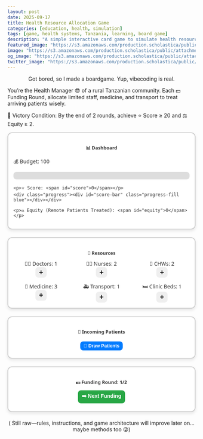 ```yaml
---
layout: post
date: 2025-09-17
title: Health Resource Allocation Game
categories: [education, health, simulation]
tags: [game, health systems, Tanzania, learning, board game]
description: "A simple interactive card game to simulate health resource allocation in rural communities."
featured_image: "https://s3.amazonaws.com/production.scholastica/public/attachments/54701328-1026-4e09-ad51-2fa8d6a51335/large/figure_1._good_health_nepal_bajrabarahi_integrated_health_clinic__makwanpur_nepal.png"
image: "https://s3.amazonaws.com/production.scholastica/public/attachments/54701328-1026-4e09-ad51-2fa8d6a51335/large/figure_1._good_health_nepal_bajrabarahi_integrated_health_clinic__makwanpur_nepal.png"
og_image: "https://s3.amazonaws.com/production.scholastica/public/attachments/54701328-1026-4e09-ad51-2fa8d6a51335/large/figure_1._good_health_nepal_bajrabarahi_integrated_health_clinic__makwanpur_nepal.png"
twitter_image: "https://s3.amazonaws.com/production.scholastica/public/attachments/54701328-1026-4e09-ad51-2fa8d6a51335/large/figure_1._good_health_nepal_bajrabarahi_integrated_health_clinic__makwanpur_nepal.png"
---
```

<p style="text-align: center;">Got bored, so I made a boardgame. Yup, vibecoding is real.

You’re the Health Manager 😎 of a rural Tanzanian community. Each 💵 Funding Round, allocate limited staff, medicine, and transport to treat arriving patients wisely.

🎯 Victory Condition: By the end of 2 rounds, achieve ⭐ Score ≥ 20 and ⚖️ Equity ≥ 2.</p>

<div id="health-game">

  <!-- Dashboard -->
  <div class="card">
    <h2>📊 Dashboard</h2>
    <p>💰 Budget: <span id="budget">100</span></p>
    <div class="progress"><div id="budget-bar" class="progress-fill green"></div></div>

    <p>⭐ Score: <span id="score">0</span></p>
    <div class="progress"><div id="score-bar" class="progress-fill blue"></div></div>

    <p>⚖️ Equity (Remote Patients Treated): <span id="equity">0</span></p>
  </div>

  <!-- Resources -->
  <div class="card">
    <h2>🏥 Resources</h2>
    <div class="grid">
      <div>👨‍⚕️ Doctors: <span id="doctors">1</span><br><button onclick="addResource('doctor')">➕</button></div>
      <div>👩‍⚕️ Nurses: <span id="nurses">2</span><br><button onclick="addResource('nurse')">➕</button></div>
      <div>🏡 CHWs: <span id="chws">2</span><br><button onclick="addResource('chw')">➕</button></div>
      <div>💊 Medicine: <span id="medicine">3</span><br><button onclick="addResource('medicine')">➕</button></div>
      <div>🚑 Transport: <span id="transport">1</span><br><button onclick="addResource('transport')">➕</button></div>
      <div>🛏️ Clinic Beds: <span id="beds">1</span><br><button onclick="addResource('beds')">➕</button></div>
    </div>
  </div>

  <!-- Patients -->
  <div class="card">
    <h2>🧍 Incoming Patients</h2>
    <div id="patients-list" class="flex center"></div>
    <button class="action-btn" onclick="drawPatients()">🎲 Draw Patients</button>
  </div>

  <!-- Funding Rounds -->
  <div class="card">
    <h3>💵 Funding Round: <span id="round">1</span>/2</h3>
    <button class="next-btn" onclick="nextRound()">➡️ Next Funding</button>
  </div>

  <!-- Results -->
  <div id="results" class="card hidden"></div>

</div>

<!-- Styles -->
<style>
#health-game { max-width: 900px; margin: auto; font-family: "Segoe UI", Arial, sans-serif; color: #333; }
#health-game h2, #health-game h3 { font-family: "Segoe UI Emoji", "Segoe UI", sans-serif; text-align: center; font-size: 0.9em; }
.intro-small { font-size: 0.75em; line-height: 1.1em; text-align: center; margin-bottom: 1em; }
#health-game .card { border: 2px solid #ccc; border-radius: 12px; padding: 1em; margin-bottom: 1.5em; background: white; box-shadow: 0 4px 8px rgba(0,0,0,0.1); }
#health-game .flex { display: flex; flex-wrap: wrap; gap: 0.8em; }
#health-game .center { justify-content: center; }
#health-game button { border: none; border-radius: 8px; padding: 0.4em 0.7em; cursor: pointer; font-size: 1em; transition: 0.2s ease-in-out; }
#health-game button:hover { transform: scale(1.1); }
#health-game .action-btn, #health-game .-btn { display: block; margin: 0.5em auto; text-align: center; }
#health-game .action-btn { background: #007bff; color: white; font-weight: bold; font-size: 0.9em; }
#health-game .action-btn:hover { background: #0056b3; }
#health-game .-btn { background: #28a745; color: white; font-weight: bold; font-size: 0.9em; padding: 0.6em 1em; }
#health-game .-btn:hover { background: #1e7e34; }
#health-game .patient-card { border: 2px solid #aaa; border-radius: 10px; padding: 0.7em; width: 100%; max-width: 220px; font-size: 0.9em; box-shadow: 0 3px 6px rgba(0,0,0,0.1); }
#health-game .patient-card.remote { background: #cce5ff; }
#health-game .patient-card.local { background: #e2f0d9; }
#health-game .patient-card button { margin-top: 0.5em; width: 100%; border-radius: 6px; background: #17a2b8; color: white; font-weight: bold; }
#health-game .patient-card button:hover { background: #117a8b; }
#health-game .progress { background: #ddd; border-radius: 8px; height: 20px; width: 100%; margin-bottom: 1em; overflow: hidden; }
#health-game .progress-fill { height: 100%; width: 0%; color: white; text-align: center; font-size: 0.8em; line-height: 20px; transition: width 0.4s ease-in-out; }
#health-game .green { background: #28a745; }
#health-game .blue { background: #007bff; }
#health-game .grid { display: grid; grid-template-columns: repeat(3, 1fr); gap: 1em; text-align: center; }
#health-game .hidden { display: none; }

                    /* Make the Next Funding Round button match Draw Patients styling but green */
.next-btn {
  background: #28a745; /* green */
  color: white;
  font-weight: bold;
  font-size: 0.9em;
  padding: 0.6em 1em;
  border-radius: 8px;
  display: block;
  margin: 0.5em auto;
  text-align: center;
  cursor: pointer;
  transition: 0.2s ease-in-out;
}

.next-btn:hover {
  background: #1e7e34; /* darker green on hover */
}

@media (max-width: 600px) { #health-game .grid { grid-template-columns: repeat(2, 1fr); } #health-game .flex { flex-direction: column; align-items: center; } }
</style>

<!-- Script -->
<script>
let resources = { budget: 100, doctor: 1, nurse: 2, chw: 2, medicine: 3, transport: 1, beds:1 };
let score = 0, equity = 0, round = 1;
const maxRounds = 2;
let currentPatients = [];
let eventTriggered = false;

const patients = [
  { name:"👶 Child with Malaria", requires:{nurse:1, medicine:2}, points:8, remote:true },
  { name:"🤰 Pregnant Woman", requires:{doctor:1, medicine:1, beds:1}, points:10, remote:false },
  { name:"👨 Adult with Hypertension", requires:{nurse:2}, points:6, remote:false },
  { name:"🍚 Malnourished Child", requires:{chw:2}, points:7, remote:true },
  { name:"🧓 Elder with Diabetes", requires:{doctor:1}, points:9, remote:false }
];

const events = [
  { event:"🦟 Malaria Outbreak → +1 extra patient", effect:{extra_patients:1} },
  { event:"💉 Stock Delay → Lose 1 medicine", effect:{lose_medicine:1} },
  { event:"🌦️ Heavy Rains → Transport reduced by 1", effect:{lose_transport:1} }
];

function updateUI(){
  document.getElementById("budget").innerText = resources.budget;
  document.getElementById("doctors").innerText = resources.doctor;
  document.getElementById("nurses").innerText = resources.nurse;
  document.getElementById("chws").innerText = resources.chw;
  document.getElementById("medicine").innerText = resources.medicine;
  document.getElementById("transport").innerText = resources.transport;
  document.getElementById("beds").innerText = resources.beds;
  document.getElementById("score").innerText = score;
  document.getElementById("equity").innerText = equity;
  document.getElementById("round").innerText = round;
  document.getElementById("budget-bar").style.width = Math.min(resources.budget,100) + "%";
  document.getElementById("budget-bar").innerText = resources.budget;
  document.getElementById("score-bar").style.width = Math.min(score*5,100) + "%";
  document.getElementById("score-bar").innerText = score;
}

function addResource(type){
  const cost = 12;
  if(resources.budget >= cost){ 
    resources[type]++; 
    resources.budget -= cost; 
    updateUI(); 
  } else {
    alert("⚠️ Not enough budget to add this resource!");
  }
}

function drawPatients(){
  if(currentPatients.length >= 4) return; // max 4 patients
  const newPatients = [];
  for(let i=0;i<2;i++){
    if(currentPatients.length + newPatients.length >= 4) break;
    newPatients.push(patients[Math.floor(Math.random()*patients.length)]);
  }
  currentPatients = newPatients.concat(currentPatients);
  renderPatients();
}

function renderPatients(){
  const list = document.getElementById("patients-list");
  list.innerHTML = "";
  currentPatients.forEach((p,i)=>{
    const card = document.createElement("div");
    card.className = "patient-card " + (p.remote ? "remote":"local");
    card.innerHTML = `<strong>${p.name}</strong><br>⭐ ${p.points} points <br>
      <button onclick='treatPatient(${i})'>✅ Treat</button>`;
    list.appendChild(card);
  });
}

function treatPatient(index){
  const patient = currentPatients[index];
  let canTreat = true;
  for(let key in patient.requires) {
    if(resources[key] < patient.requires[key]) canTreat=false;
  }
  if(canTreat){
    for(let key in patient.requires) resources[key]-=patient.requires[key];
    score+=patient.points;
    if(patient.remote) equity+=2;
    currentPatients.splice(index,1);
    renderPatients(); updateUI();
  } else {
    alert("⚠️ Not enough resources to treat this patient!");
  }
}

function maybeTriggerEvent(){
  if(eventTriggered || round !== 2) return;
  if(Math.random() < 0.5){
    const evt = events[Math.floor(Math.random()*events.length)];
    alert(`⚡ Event: ${evt.event}`);
    if(evt.effect.lose_medicine) resources.medicine = Math.max(0, resources.medicine-1);
    if(evt.effect.extra_patients) drawPatients();
    if(evt.effect.lose_transport) resources.transport = Math.max(0, resources.transport-1);
    eventTriggered = true;
  }
}

function nextRound(){
  if(round < maxRounds){
    round++; 
    resources.budget += 25;
    maybeTriggerEvent(); // event alert happens here
    drawPatients(); 
    updateUI();
    
    // If this is now the last round, change button text
    if(round === maxRounds){
      const btn = document.querySelector(".next-btn");
      btn.innerText = "📊 Show Results";
    }
  } else {
    endGame();
  }
}



function endGame(){
  document.getElementById("results").classList.remove("hidden");
  const msg = (score>=20 && equity>=2) ?
    `🏆 <strong>You Win!</strong><br>⭐ Score: ${score}<br>⚖️ Equity: ${equity}<br>💵 Funding Rounds Completed: ${round}` :
    `❌ <strong>Game Over</strong><br>⭐ Score: ${score}<br>⚖️ Equity: ${equity}<br>💵 Funding Rounds Completed: ${round}`;
  document.getElementById("results").innerHTML = msg;
}

updateUI();
</script>

<div class="card intro-card">
    <p style="text-align: center;">
       ( Still raw—rules, instructions, and game architecture will improve later on… maybe methods too 😜)
    </p>
  </div>
